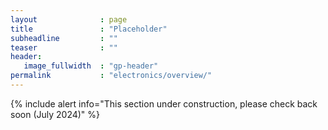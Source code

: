 ```yaml
---
layout              : page
title               : "Placeholder"
subheadline         : ""
teaser              : ""
header:
   image_fullwidth  : "gp-header"
permalink           : "electronics/overview/"
---
```

{% include alert info="This section under construction, please check back soon (July 2024)" %}

